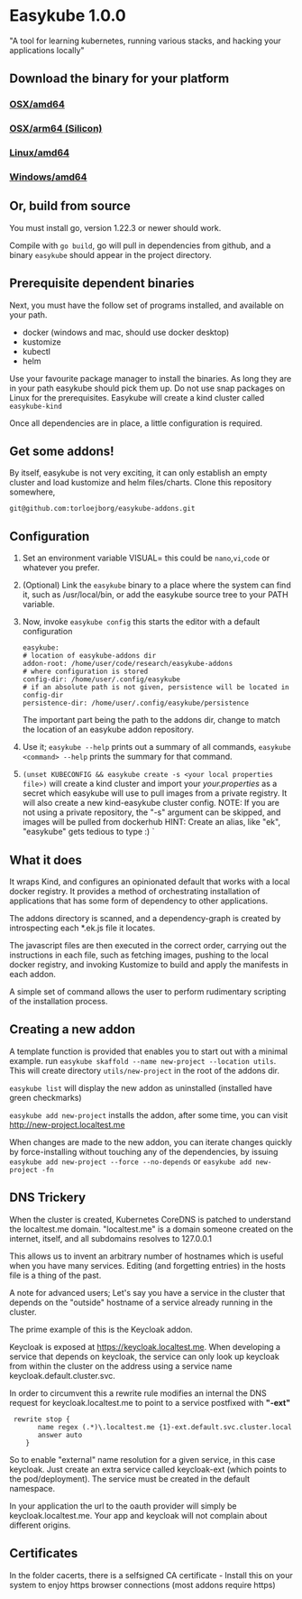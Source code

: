 # Easykube 1.0.0

"A tool for learning kubernetes, running various stacks, and hacking your applications locally"

## Download the binary for your platform

### [OSX/amd64](https://github.com/torloejborg/easykube/releases/latest/download/easykube-darwin-amd64.zip)
### [OSX/arm64 (Silicon)](https:github.com/torloejborg/easykube/releases/latest/download/easykube-darwin-arm64.zip)
### [Linux/amd64](https://github.com/torloejborg/easykube/releases/latest/download/easykube-linux-amd64.zip)
### [Windows/amd64](https://github.com/torloejborg/easykube/releases/latest/download/easykube-windows-amd64.zip)

## Or, build from source
You must install go, version 1.22.3 or newer should work.

Compile with ```go build```, go will pull in dependencies from github, and a binary ```easykube``` should appear in the project directory.

## Prerequisite dependent binaries

Next, you must have the follow set of programs installed, and available on your path.

* docker (windows and mac, should use docker desktop)
* kustomize
* kubectl
* helm

Use your favourite package manager to install the binaries. As long they are in your path easykube should pick them up. Do not use snap packages on Linux
for the prerequisites. Easykube will create a kind cluster called `easykube-kind`

Once all dependencies are in place, a little configuration is required.

## Get some addons!
By itself, easykube is not very exciting, it can only establish an empty cluster and load kustomize and helm files/charts. Clone this repository somewhere,

`git@github.com:torloejborg/easykube-addons.git`

## Configuration

1. Set an environment variable VISUAL=<an editor> this could be `nano`,`vi`,`code` or whatever you prefer.
2. (Optional) Link the `easykube` binary to a place where the system can find it, such as /usr/local/bin, or add the easykube source tree to your PATH variable.
3. Now, invoke `easykube config` this starts the editor with a default configuration
    ```
   easykube:
    # location of easykube-addons dir
    addon-root: /home/user/code/research/easykube-addons
    # where configuration is stored
    config-dir: /home/user/.config/easykube
    # if an absolute path is not given, persistence will be located in config-dir
    persistence-dir: /home/user/.config/easykube/persistence
   ```
    The important part being the path to the addons dir, change to match the location of an easykube addon repository.

4. Use it; `easykube --help` prints out a summary of all commands, `easykube <command> --help` prints the summary for that command. 

6. `(unset KUBECONFIG && easykube create -s <your local properties file>)` will create a kind cluster and import your *your.properties* as a secret which easykube will use to pull images from a private registry. It will also create a new kind-easykube cluster config.
 NOTE: If you are not using a private repository, the "-s" argument can be skipped, and images will be pulled from dockerhub  HINT: Create an alias, like "ek", "easykube" gets tedious to type :)
`

## What it does

It wraps Kind, and configures an opinionated default that works with a local docker registry.
It provides a method of orchestrating installation of applications that has some form
of dependency to other applications.

The addons directory is scanned, and a dependency-graph is created by
introspecting each *.ek.js file it locates. 

The javascript files are then executed in the correct order, carrying out the instructions in 
each file, such as fetching images, pushing to the local docker registry, and invoking Kustomize
to build and apply the manifests in each addon.

A simple set of command allows the user to perform rudimentary scripting
of the installation process. 

## Creating a new addon

A template function is provided that enables you to start out with a minimal example. run `easykube skaffold --name new-project --location utils`. This will create directory `utils/new-project` in the root of the addons dir.

`easykube list` will display the new addon as uninstalled (installed have green checkmarks)

`easykube add new-project` installs the addon, after some time, you can visit http://new-project.localtest.me 

When changes are made to the new addon, you can iterate changes quickly by force-installing without touching any of the dependencies, by issuing `easykube add new-project --force --no-depends` or `easykube add new-project -fn` 

## DNS Trickery

When the cluster is created, Kubernetes CoreDNS is patched to 
understand the localtest.me domain. "localtest.me" is a domain someone created on the internet, itself, and all subdomains resolves to 127.0.0.1

This allows us to invent an arbitrary number of hostnames which is useful when you have many services. Editing (and forgetting entries) in the hosts file is a thing of the past.   

A note for advanced users; Let's say you have a service in the cluster that depends on the "outside" hostname of a service already running in the cluster.

The prime example of this is the Keycloak addon.

Keycloak is exposed at https://keycloak.localtest.me. When developing a service that depends on keycloak, the service can only look up keycloak from within the cluster on the address using a service name keycloak.default.cluster.svc.

In order to circumvent this a rewrite rule modifies an internal the DNS request for keycloak.localtest.me to point to a service postfixed with **"-ext"**

```
 rewrite stop {
       name regex (.*)\.localtest.me {1}-ext.default.svc.cluster.local
       answer auto
    }
```

So to enable "external" name resolution for a given service, in this case keycloak. Just create an extra 
service called keycloak-ext (which points to the pod/deployment). The service must be created in the default namespace.  

In your application the url to the oauth provider will simply be keycloak.localtest.me. Your app and keycloak will not complain about different origins.  

## Certificates
In the folder cacerts, there is a selfsigned CA certificate - Install this on your system to enjoy https browser connections (most addons require https)
